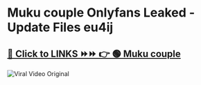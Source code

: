 
 # Muku couple Onlyfans Leaked - Update Files eu4ij

## <h2><a href="https://clipsfans.com/Muku_couple&ref=git">🔗 Click to LINKS ⏩⏩ 👉 🟢 Muku couple </a></h2>

<a href="https://clipsfans.com/Muku_couple&ref=git" rel="nofollow" data-target="animated-image.originalLink"><img src="https://i.ibb.co.com/xMMVF88/686577567.gif" alt="Viral Video Original" style="max-width: 100%; display: inline-block;" data-target="animated-image.originalImage"></a>

